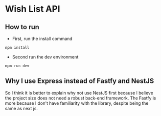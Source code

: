 # Wish List API

## How to run
- First, run the install command
```sh
npm install
```
- Second run the dev environment
```sh
npm run dev
```

## Why I use Express instead of Fastfy and NestJS

So I think it is better to explain why not use NestJS first because I believe the project size does not need a robust back-end framework.
The Fastfy is more because I don't have familiarity with the library, despite being the same as next js.
